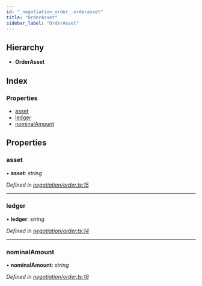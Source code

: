 ```yaml
---
id: "_negotiation_order_.orderasset"
title: "OrderAsset"
sidebar_label: "OrderAsset"
---
```


## Hierarchy

* **OrderAsset**

## Index

### Properties

* [asset](_negotiation_order_.orderasset.md#asset)
* [ledger](_negotiation_order_.orderasset.md#ledger)
* [nominalAmount](_negotiation_order_.orderasset.md#nominalamount)

## Properties

###  asset

• **asset**: *string*

*Defined in [negotiation/order.ts:15](https://github.com/comit-network/comit-js-sdk/blob/638de0e/src/negotiation/order.ts#L15)*

___

###  ledger

• **ledger**: *string*

*Defined in [negotiation/order.ts:14](https://github.com/comit-network/comit-js-sdk/blob/638de0e/src/negotiation/order.ts#L14)*

___

###  nominalAmount

• **nominalAmount**: *string*

*Defined in [negotiation/order.ts:16](https://github.com/comit-network/comit-js-sdk/blob/638de0e/src/negotiation/order.ts#L16)*
